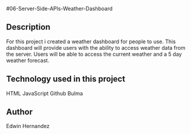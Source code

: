 #06-Server-Side-APIs-Weather-Dashboard
## Description
For this project i created a weather dashboard for people to use. This dashboard will provide users with the ability to access weather  data from the server. Users will be able to access the current weather and a 5 day weather  forecast.

## Technology used in this project
HTML
JavaScript
Github
Bulma


## Author
Edwin Hernandez

